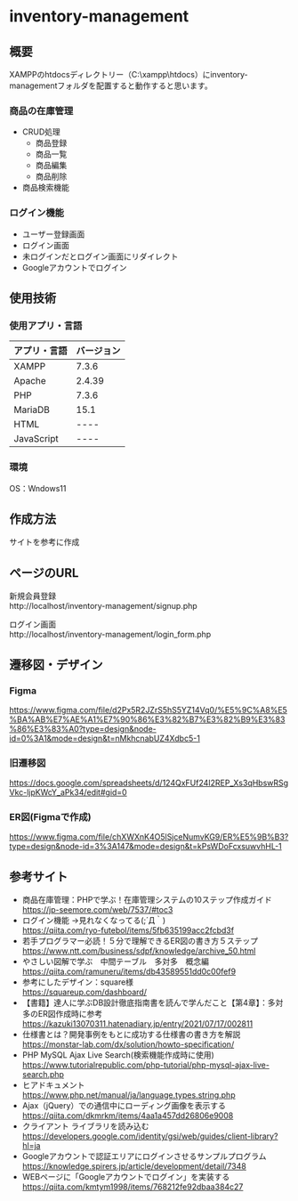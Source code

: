 # inventory-management

## 概要<br>
XAMPPのhtdocsディレクトリー（C:\xampp\htdocs）にinventory-managementフォルダを配置すると動作すると思います。<br>

### 商品の在庫管理<br>
- CRUD処理<br>
  - 商品登録<br>
  - 商品一覧<br>
  - 商品編集<br>
  - 商品削除<br>
- 商品検索機能<br>

### ログイン機能<br>
- ユーザー登録画面<br>
- ログイン画面<br>
- 未ログインだとログイン画面にリダイレクト<br>
- Googleアカウントでログイン

## 使用技術<br>
### 使用アプリ・言語
 
| アプリ・言語  | バージョン |
| ------------- | ------------- |
| XAMPP  | 7.3.6  |
| Apache  | 2.4.39  |
| PHP  | 7.3.6  |
| MariaDB  | 15.1  |
| HTML  | ----  |
| JavaScript  | ----  |

### 環境<br>
OS：Wndows11

## 作成方法<br>
サイトを参考に作成<br>

## ページのURL<br>
新規会員登録<br>
http://localhost/inventory-management/signup.php<br>

ログイン画面<br>
http://localhost/inventory-management/login_form.php<br>

## 遷移図・デザイン<br>
### Figma<br>
https://www.figma.com/file/d2Px5R2JZrS5hS5YZ14Vq0/%E5%9C%A8%E5%BA%AB%E7%AE%A1%E7%90%86%E3%82%B7%E3%82%B9%E3%83%86%E3%83%A0?type=design&node-id=0%3A1&mode=design&t=nMkhcnabUZ4Xdbc5-1

### 旧遷移図<br>
https://docs.google.com/spreadsheets/d/124QxFUf24I2REP_Xs3qHbswRSgVkc-ljpKWcY_aPk34/edit#gid=0

### ER図(Figmaで作成)<br>
https://www.figma.com/file/chXWXnK4O5lSjceNumvKG9/ER%E5%9B%B3?type=design&node-id=3%3A147&mode=design&t=kPsWDoFcxsuwvhHL-1


## 参考サイト<br>
- 商品在庫管理：PHPで学ぶ！在庫管理システムの10ステップ作成ガイド<br>
https://jp-seemore.com/web/7537/#toc3<br>
- ログイン機能 →見れなくなってる(;´Д｀)<br>
https://qiita.com/ryo-futebol/items/5fb635199acc2fcbd3f<br>
- 若手プログラマー必読！５分で理解できるER図の書き方５ステップ<br>
https://www.ntt.com/business/sdpf/knowledge/archive_50.html<br>
- やさしい図解で学ぶ　中間テーブル　多対多　概念編<br>
https://qiita.com/ramuneru/items/db43589551dd0c00fef9<br>
- 参考にしたデザイン：square様<br>
https://squareup.com/dashboard/<br>
- 【書籍】達人に学ぶDB設計徹底指南書を読んで学んだこと【第4章】：多対多のER図作成時に参考<br>
https://kazuki13070311.hatenadiary.jp/entry/2021/07/17/002811<br>
- 仕様書とは？開発事例をもとに成功する仕様書の書き方を解説<br>
https://monstar-lab.com/dx/solution/howto-specification/<br>
- PHP MySQL Ajax Live Search(検索機能作成時に使用)<br>
https://www.tutorialrepublic.com/php-tutorial/php-mysql-ajax-live-search.php<br>
- ヒアドキュメント <br>
https://www.php.net/manual/ja/language.types.string.php<br>
- Ajax（jQuery）での通信中にローディング画像を表示する<br>
https://qiita.com/dkmrkm/items/4aa1a457dd26806e9008<br>
- クライアント ライブラリを読み込む<br>
https://developers.google.com/identity/gsi/web/guides/client-library?hl=ja<br>
- Googleアカウントで認証エリアにログインさせるサンプルプログラム<br>
https://knowledge.spirers.jp/article/development/detail/7348<br>
- WEBページに「Googleアカウントでログイン」を実装する<br>
https://qiita.com/kmtym1998/items/768212fe92dbaa384c27
